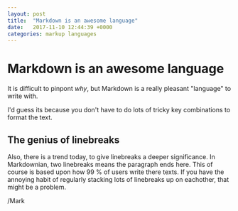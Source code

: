 ```yaml
---
layout: post
title:  "Markdown is an awesome language"
date:   2017-11-10 12:44:39 +0000
categories: markup languages
---
```


# Markdown is an awesome language

It is difficult to pinpont *why*, but Markdown is a really pleasant "language" to write with. 

I'd guess its because you don't have to do lots of tricky key combinations to format the text. 

## The genius of linebreaks

Also, there is a trend today, to give linebreaks a deeper significance. In Markdownian, two linebreaks means 
the paragraph ends here. This of course is based upon how 99 % of users write there texts. If you have 
the annoying habit of regularly stacking lots of linebreaks up on eachother, that might be a problem. 

/Mark 